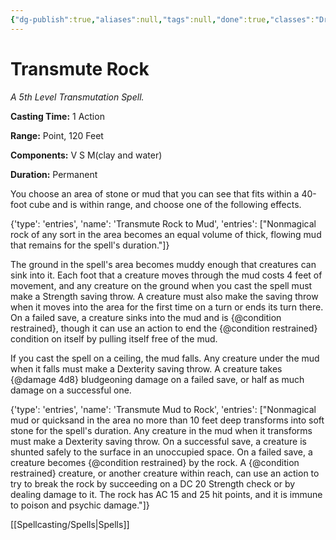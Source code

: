```yaml
---
{"dg-publish":true,"aliases":null,"tags":null,"done":true,"classes":"Druid, Wizard, Artificer,","spellLevel":5,"school":"Transmutation","source":"XGE","permalink":"/spells/transmute-rock/","dgHomeLink":false,"dgPassFrontmatter":true}
---
```


# Transmute Rock
*A 5th Level Transmutation Spell.*

**Casting Time:** 1 Action

**Range:** Point, 120 Feet

**Components:** V S M(clay and water)

**Duration:** Permanent

You choose an area of stone or mud that you can see that fits within a 40-foot cube and is within range, and choose one of the following effects.



{'type': 'entries', 'name': 'Transmute Rock to Mud', 'entries': ["Nonmagical rock of any sort in the area becomes an equal volume of thick, flowing mud that remains for the spell's duration."]}



The ground in the spell's area becomes muddy enough that creatures can sink into it. Each foot that a creature moves through the mud costs 4 feet of movement, and any creature on the ground when you cast the spell must make a Strength saving throw. A creature must also make the saving throw when it moves into the area for the first time on a turn or ends its turn there. On a failed save, a creature sinks into the mud and is {@condition restrained}, though it can use an action to end the {@condition restrained} condition on itself by pulling itself free of the mud.



If you cast the spell on a ceiling, the mud falls. Any creature under the mud when it falls must make a Dexterity saving throw. A creature takes {@damage 4d8} bludgeoning damage on a failed save, or half as much damage on a successful one.



{'type': 'entries', 'name': 'Transmute Mud to Rock', 'entries': ["Nonmagical mud or quicksand in the area no more than 10 feet deep transforms into soft stone for the spell's duration. Any creature in the mud when it transforms must make a Dexterity saving throw. On a successful save, a creature is shunted safely to the surface in an unoccupied space. On a failed save, a creature becomes {@condition restrained} by the rock. A {@condition restrained} creature, or another creature within reach, can use an action to try to break the rock by succeeding on a DC 20 Strength check or by dealing damage to it. The rock has AC 15 and 25 hit points, and it is immune to poison and psychic damage."]}

[[Spellcasting/Spells|Spells]]